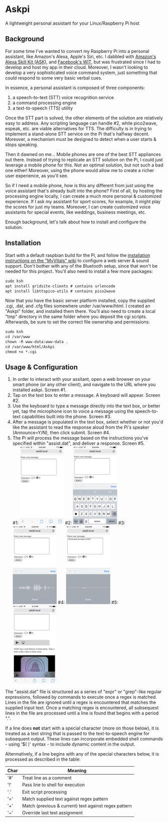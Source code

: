 # Askpi
A lightweight personal assistant for your Linux/Raspberry Pi host
## Background
For some time I've wanted to convert my Raspberry Pi into a personal assistant, like Amazon's Alexa, Apple's Siri, etc.  I dabbled with [Amazon's Alexa Skill Kit (ASK)](https://developer.amazon.com/alexa-skills-kit), and [Facebook's WIT](https://wit.ai/), but was frustrated since I had to develop and host my app in their cloud.  Moreover, I wasn't looking to develop a very sophisticated voice command system, just something that could respond to some very basic verbal cues.  

In essence, a personal assistant is composed of three components:
1. a speech-to-text (STT) voice recognition service
2. a command processing engine
3. a text-to-speech (TTS) utility
  
Once the STT part is solved, the other elements of the solution are relatively easy to address.  Any scripting language can handle #2, while pico2wave, espeak, etc. are viable alternatives for TTS.  The difficulty is in trying to implement a stand-alone STT service on the Pi that's halfway decent.  Moreover, a mechanism must be designed to detect when a user starts & stops speaking.  

Then it dawned on me... Mobile phones are one of the best STT appliances out there.  Instead of trying to replicate an STT solution on the Pi, I could just leverage a mobile phone for this.  Not an optimal solution, but not such a bad one either!  Moreover, using the phone would allow me to create a richer user experience, as you'll see.  

So if I need a mobile phone, how is this any different from just using the voice assistant that's already built into the phone?  First of all, by hosting the processing engine locally, I can create a much more personal & customized experience.  If I ask my assistant for sport scores, for example, it might play the scores for just my teams.  Moreover, I can create customized voice assistants for special events, like weddings, business meetings, etc.  

Enough background, let's talk about how to install and configure the solution.

## Installation
Start with a default raspbian build for the Pi, and follow the [installation instructions on the "MyVitals" wiki](https://github.com/glmck13/MyVitals/wiki/1-Install) to configure a web server & sound support.  Don't bother with any of the Bluetooth setup, since that won't be needed for this project.  You'll also need to install a few more packages:
```
sudo ksh
apt install gridsite-clients # contains urlencode
apt install libttspico-utils # contains pico2wave
```
Now that you have the basic server platform installed, copy the supplied .cgi, .dat, and .cfg files somewhere under /var/www/html.  I created an "Askpi" folder, and installed them there.  You'll also need to create a local "tmp" directory in the same folder where you deposit the cgi scripts. Afterwards, be sure to set the correct file ownership and permissions:
```
sudo ksh
cd /var/www
chown -R www-data:www-data .
cd /var/www/html/Askpi
chmod +x *.cgi
```
## Usage & Configuration
1. In order to interact with your assitant, open a web browser on your smart phone (or any other client), and navigate to the URL where you installed askpi.  Screen #1.  
2. Tap on the text box to enter a message.  A keyboard will appear.  Screen #2.  
3. Use the keyboard to type a message directly into the text box, or better yet, tap the microphone icon to voice a message using the speech-to-text capabilities built into the phone.  Screen #3.  
4. After a message is populated in the text box, select whether or not you'd like the assistant to read the response aloud from the Pi's speaker (Announce=Y/N), then click submit.  Screen #4.  
5. The Pi will process the message based on the instructions you've specified within "assist.dat", and deliver a response.  Screen #5.  
#1: <img src=https://github.com/glmck13/Askpi/blob/master/docs/screen1.png height=250> #2: <img src=https://github.com/glmck13/Askpi/blob/master/docs/screen2.png height=250> #3: <img src=https://github.com/glmck13/Askpi/blob/master/docs/screen3.png height=250> #4: <img src=https://github.com/glmck13/Askpi/blob/master/docs/screen4.png height=250> #5: <img src=https://github.com/glmck13/Askpi/blob/master/docs/screen5.png height=250>

The "assist.dat" file is structured as a series of "expr" or "grep"-like regular expressions, followed by commands to execute once a regex is matched.  Lines in the file are ignored until a regex is encountered that matches the supplied input text.  Once a matching regex is encountered, all subsequest lines in the file are processed until a line is found that begins with a period ".".  

If a line does **not** start with a special character (more on those below), it is treated as a text string that is passed to the text-to-speech engine for subsequent output.  These lines can incorporate embedded shell commands - using '$( )' syntax - to include dynamic content in the output.   

Altermatively, if a line begins with any of the special characters below, it is processed as described in the table:  

| Char | Meaning |
| --- | --- |
| '#' | Treat line as a comment |
| '!' | Pass line to shell for execution |
| '.' | Exit script processing |
| '=' | Match supplied text against regex pattern |
| '+' | Match (previous & current) text against regex pattern |
| '~' | Override last text assignment |

